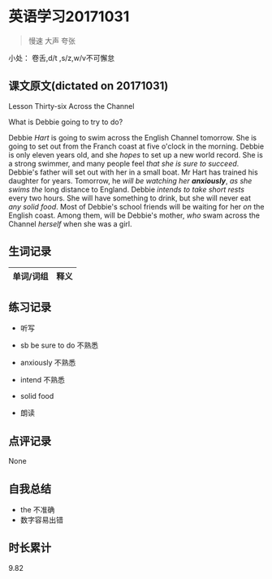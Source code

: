 # 英语学习20171031

> 慢速 大声 夸张

小处： 卷舌,d/t ,s/z,w/v不可懈怠

## 课文原文(dictated on 20171031)

Lesson Thirty-six Across the Channel

What is Debbie going to try to do?

Debbie _Hart_ is going to swim across the English Channel tomorrow.
She is going to set out from the Franch coast at five o'clock in the morning.
Debbie is only eleven years old, and she _hopes_ to set up a new world record.
She is a strong swimmer, and many people feel _that she is sure to succeed_.
Debbie's father will set out with her in a small boat.
Mr Hart has trained his daughter for years.
Tomorrow, he _will be watching her **anxiously**_, _as she swims_ _the_ long distance to England.
Debbie _intends_ _to take short rests_ every two hours.
She will have something to drink, but she will never eat _any solid food_.
Most of Debbie's school friends will be waiting for her _on_ the English coast.
Among them, will be Debbie's mother, _who_ swam across the Channel _herself_ when she was a girl.

## 生词记录
| 单词/词组 | 释义   |
| :---- | :--- |

## 练习记录
* 听写
 * sb be sure to do 不熟悉
 * anxiously 不熟悉
 * intend 不熟悉
 * solid food

* 朗读

## 点评记录
None

## 自我总结
* the 不准确
* 数字容易出错

## 时长累计
9.82
